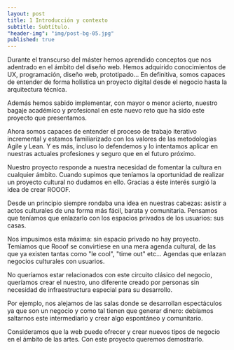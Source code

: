 ```yaml
---
layout: post
title: 1 Introducción y contexto
subtitle: Subtítulo.
"header-img": "img/post-bg-05.jpg"
published: true
---
```


<p> Durante el transcurso del máster hemos aprendido conceptos que nos adentrado en el ámbito del diseño web. Hemos adquirido conocimientos de UX, programación, diseño web, prototipado... En definitiva, somos capaces de entender de forma holística un proyecto digital desde el negocio hasta la arquitectura técnica.</p>

<p>Además hemos sabido implementar, con mayor o menor acierto, nuestro bagaje académico y profesional en este nuevo reto que ha sido este proyecto que presentamos.</p>

<p>Ahora somos capaces de entender el proceso de trabajo iterativo incremental y estamos familiarizado con los valores de las metodologías Agile y Lean. Y es más, incluso lo defendemos y lo intentamos aplicar en nuestras actuales profesiones y seguro que en el futuro próximo.</p>

<p>Nuestro proyecto responde a nuestra necesidad de fomentar la cultura en cualquier ámbito. Cuando supimos que teníamos la oportunidad de realizar un proyecto cultural no dudamos en ello. Gracias a éste interés surgió la idea de crear ROOOF.</p>

<p>Desde un principio siempre rondaba una idea en nuestras cabezas: asistir a actos culturales de una forma más fácil, barata y comunitaria. Pensamos que teníamos que enlazarlo con los espacios privados de los usuarios: sus casas.</p>

<p>Nos impusimos esta máxima: sin espacio privado no hay proyecto. Temíamos que Rooof se convirtiese en una mera agenda cultural, de las que ya existen tantas como "le cool", "time out" etc... Agendas que enlazan negocios culturales con usuarios.</p>

<p>No queríamos estar relacionados con este circuito clásico del negocio, queríamos crear el nuestro, uno diferente creado por personas sin necesidad de infraestructura especial para su desarrollo.</p>

<p>Por ejemplo, nos alejamos de las salas donde se desarrollan espectáculos ya que son un negocio y como tal tienen que generar dinero: debíamos saltarnos este intermediario y crear algo espontáneo y comunitario.</p>

<p>Consideramos que la web puede ofrecer y crear nuevos tipos de negocio en el ámbito de las artes. Con este proyecto queremos demostrarlo.
</p>
